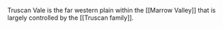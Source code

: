 Truscan Vale is the far western plain within the [[Marrow Valley]] that is largely controlled by the [[Truscan family]].